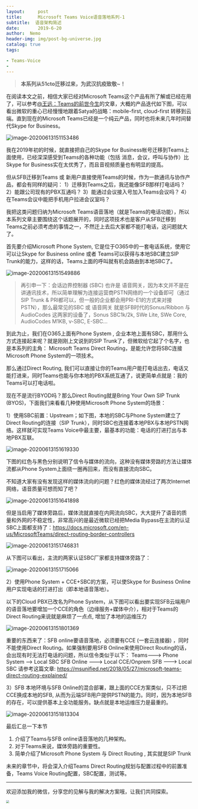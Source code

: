 ```yaml
---
layout:     post
title:      Microsoft Teams Voice语音落地系列-1 
subtitle:  语音架构简述
date:       2019-6-20
author:  Nemo
header-img: img/post-bg-universe.jpg
catalog: true
tags:

- Teams-Voice
- 
---
```


> **本系列从51cto迁移过来，为武汉抗疫致敬~！**

在阅读本文之前，相信大家已经对Microsoft Teams这个产品有所了解或已经在用了，可以参考[@王远：Teams的前世今生](https://blog.51cto.com/scnbwy/2375777?from=timeline)的文章，大概的产品迭代如下图，可以看出微软的重心已经慢慢地跟着Satya的战略：mobile-first, cloud-first 转移到云端。直到现在的Microsoft Teams已经是一个纯云产品，同时也将未来几年时间替代Skype for  Business。

![image-20200613151153486](https://cdn.jsdelivr.net/gh/tangx007/tangx007.github.io/img/image-20200613151153486.png)

我在2019年初的时候，就直接把自己的Skype for Business帐号迁移到Teams上面使用，已经深深感受到Teams的各种功能（包括 消息，会议，呼叫与协作）比 Skype for Business实在太优秀了，而且音视频质量也有明显的提高。

但从SFB迁移到Teams 或 新用户直接使用Teams的时候，作为一款通讯与协作产品，都会有同样的疑问：
1）迁移到Teams之后，我还能像SFB那样打电话吗？
2）能跟公司现有的PBX互通吗？
3）能通过会议接入号加入Teams会议吗？
4）在Teams会议中能把手机用户拉进会议室吗？

我把这类问题归纳为Microsoft Teams语音落地（就是Teams的电话功能），所以本系列文章主要围绕这个话题展开的，同时这项技术也是客户从SFB迁移到Teams之前必须考虑的事情之一，不然迁上去后大家都不能打电话，这问题就大了。

首先要介绍Microsoft Phone System, 它是位于O365中的一套电话系统，使用它可以让Skype for  Business online 或者 Teams可以获得与本地SBC建立SIP  Trunk的能力，这样的话，Teams上面的呼叫就有机会路由到本地SBC了。

![image-20200613151549886](https://cdn.jsdelivr.net/gh/tangx007/tangx007.github.io/img/image-20200613151549886.png)

> 再引申一下：会话边界控制器 (SBC) 也许是  语音网关，因为本文并不是在讲通讯技术，所以简单理解为连接运营商PSTN网络的一个设备即可（通过SIP Trunk &  PRI都可以，但一般的企业都会用PRI-E1的方式来对接PSTN），那么最常见的SBC 或 语音网关 就是SFB时代的Sonus/Ribbon 与 AudioCodes 这两家的设备了，Sonus SBC1k/2k, SWe Lite, SWe Core, AudioCodes M1KB, v-SBC, E-SBC… 

到此为止，我们在O365上面有Phone System , 企业本地上面有SBC，那用什么方式连接起来呢？就是刚刚上文说到的SIP Trunk了，但微软给它起了个名字，也是本系列的主角：
Microsoft Teams Direct Routing，是能允许您将SBC连接Microsoft Phone System的一项技术。

那么通过Direct Routing, 我们可以直接让你的Teams用户能打电话出去，电话又能打进来，同时Teams也能与你本地的PBX系统互通了，说更简单点就是：我的Teams可以打电话啦。

现在不是流行BYOD吗？那么Direct Routing就是Bring Your Own SIP Trunk (BYOS)，下面我们来看看几种使用Microsoft Phone System的场景：

1）使用SBC前置：Upstream；如下图，本地的SBC与Phone System建立了Direct Routing的连接（SIP  Trunk），同时SBC也连接着本地PBX与本地PSTN网络。这样就可实现Teams  Voice中最主要，最基本的功能：电话的打进打出与本地PBX互联。

![image-20200613151619330](https://cdn.jsdelivr.net/gh/tangx007/tangx007.github.io/img/image-20200613151619330.png)

下图的红色与黑色分别说明了信令与媒体的流向，这种没有媒体旁路的方法让媒体流都从Phone System上面绕一圈再回来，而没有直接流向SBC。

不知道大家有没有发现这样的媒体流向的问题？红色的媒体流经过了两次Internet网络，语音质量可想而知了吧？

![image-20200613151641898](https://cdn.jsdelivr.net/gh/tangx007/tangx007.github.io/img/image-20200613151641898.png)

但是当启用了媒体旁路后，媒体流就直接在内网流向SBC，大大提升了语音的质量和外网的不稳定性，非常高兴的是最近微软已经把Media Bypass在主流的认证SBC上面都支持了：https://docs.microsoft.com/en-us/MicrosoftTeams/direct-routing-border-controllers

![image-20200613151746831](https://cdn.jsdelivr.net/gh/tangx007/tangx007.github.io/img/image-20200613151746831.png)

从下图可以看出，主流的两家认证SBC厂家都支持媒体旁路了：

![image-20200613151715066](https://cdn.jsdelivr.net/gh/tangx007/tangx007.github.io/img/image-20200613151715066.png)

2）使用Phone System + CCE+SBC的方案，可以使Skype for Business Online 用户实现电话的打进打出（即本地语音落地）。

以下的Cloud PBX已改名为Phone System，从下图可以看出要实现SFB云端用户的语音落地要增加一个CCE的角色（边缘服务+媒体中介），相对于Teams的Direct Routing来说就是麻烦了一点点, 增加了本地的运维压力

![image-20200613151801369](https://cdn.jsdelivr.net/gh/tangx007/tangx007.github.io/img/image-20200613151801369.png)

重要的东西来了：SFB online要语音落地，必须要有CCE (一套云连接器) ，同时不能使用Direct Routing。如果强制要用SFB Online来使用Direct Routing的话，会出现有时无法打电话的问题，所以信令类似于以下：
Teams---> Phone System --> Local SBC
SFB Online ---> Local CCE/Onprem SFB ---> Local SBC
请参考这篇文章: https://msunified.net/2018/05/27/microsoft-teams-direct-routing-explained/

3）SFB 本地环境与SFB Online的混合部署，跟上面的CCE方案类似，只不过把CCE换成本地的SFB, 从而为云端SFB用户提供PSTN的能力。同时，因为本地SFB的存在，可以提供基本上全功能服务。缺点就是本地运维压力是最重的。

![image-20200613151813304](https://cdn.jsdelivr.net/gh/tangx007/tangx007.github.io/img/image-20200613151813304.png)

最后汇总一下本节

1) 介绍了Teams与SFB online语音落地的几种架构。
2) 对于Teams来说，媒体旁路的重要性。
3) 简单介绍了Microsoft Phone System 与 Direct Routing , 其实就是SIP Trunk

未来的章节中，将会深入介绍Teams Direct Routing规划与配置过程中的前置准备，Teams Voice Routing配置，SBC配置，测试等。

------

欢迎添加我的微信，分享您的见解与我的解决方案哦，让我们共同探索。

<img src="https://cdn.jsdelivr.net/gh/tangx007/tangx007.github.io/img/nemo-qrcode.jpg" style="zoom:50%;" />